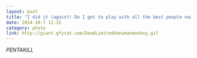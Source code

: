 ```yaml
---
layout: post
title: "I did it (again)! Do I get to play with all the best people now?"
date: 2014-10-7 12:15
category: photo
link: http://giant.gfycat.com/DeadLimitedHanumanmonkey.gif
---
```


*PENTAKILL*
